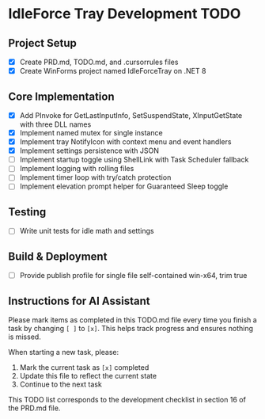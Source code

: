 # IdleForce Tray Development TODO

## Project Setup
- [x] Create PRD.md, TODO.md, and .cursorrules files
- [x] Create WinForms project named IdleForceTray on .NET 8

## Core Implementation
- [x] Add PInvoke for GetLastInputInfo, SetSuspendState, XInputGetState with three DLL names
- [x] Implement named mutex for single instance
- [x] Implement tray NotifyIcon with context menu and event handlers
- [x] Implement settings persistence with JSON
- [ ] Implement startup toggle using ShellLink with Task Scheduler fallback
- [ ] Implement logging with rolling files
- [ ] Implement timer loop with try/catch protection
- [ ] Implement elevation prompt helper for Guaranteed Sleep toggle

## Testing
- [ ] Write unit tests for idle math and settings

## Build & Deployment
- [ ] Provide publish profile for single file self-contained win-x64, trim true

## Instructions for AI Assistant
Please mark items as completed in this TODO.md file every time you finish a task by changing `[ ]` to `[x]`. This helps track progress and ensures nothing is missed.

When starting a new task, please:
1. Mark the current task as `[x]` completed
2. Update this file to reflect the current state
3. Continue to the next task

This TODO list corresponds to the development checklist in section 16 of the PRD.md file.
